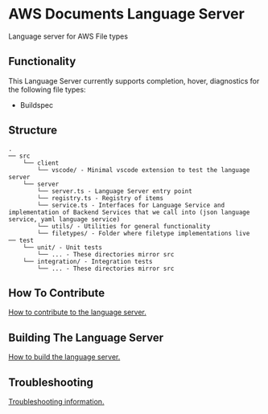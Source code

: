 # AWS Documents Language Server

Language server for AWS File types

## Functionality

This Language Server currently supports completion, hover, diagnostics for the following file types:
- Buildspec

## Structure

```
.
── src
    └── client
        └── vscode/ - Minimal vscode extension to test the language server
    └── server
        └── server.ts - Language Server entry point
        └── registry.ts - Registry of items
        └── service.ts - Interfaces for Language Service and implementation of Backend Services that we call into (json language service, yaml language service)
        └── utils/ - Utilities for general functionality
        └── filetypes/ - Folder where filetype implementations live
── test
    └── unit/ - Unit tests
        └── ... - These directories mirror src
    └── integration/ - Integration tests
        └── ... - These directories mirror src
```

## How To Contribute
[How to contribute to the language server.](CONTRIBUTING.md#contributing)

## Building The Language Server
[How to build the language server.](CONTRIBUTING.md#building-the-language-server)


## Troubleshooting
[Troubleshooting information.](CONTRIBUTING.md#troubleshooting)
